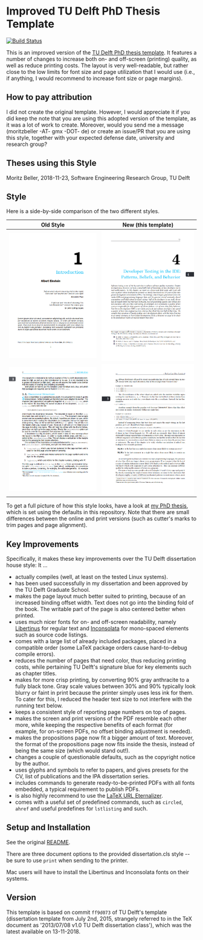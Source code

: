 # Improved TU Delft PhD Thesis Template

[![Build Status](https://travis-ci.com/Inventitech/phd-thesis-template.svg?token=1pPnTvKwseJq7cTLeeFE&branch=master)](https://travis-ci.com/Inventitech/phd-thesis-template)

This is an improved version of the [TU Delft PhD thesis
template](https://www.tudelft.nl/en/tu-delft-corporate-design/downloads/). It
features a number of changes to increase both on- and off-screen
(printing) quality, as well as reduce printing costs. The layout is
very well-readable, but rather close to the low limits for font size
and page utilization that I would use (i.e., if anything, I would
recommend to increase font size or page margins).

## How to pay attribution

I did not create the original template. However, I would appreciate it
if you did keep the note that you are using this adopted version of
the template, as it was a lot of work to create. Moreover, would you
send me a message (moritzbeller -AT- gmx -DOT- de) or create an
issue/PR that you are using this style, together with your expected
defense date, university and research group?

## Theses using this Style
Moritz Beller, 2018-11-23, Software Engineering Research Group, TU Delft

## Style

Here is a side-by-side comparison of the two different styles.

| Old Style       |  New (this template) |
:----------------:|:---------------------:
![](readme-pics/prev_chapter.png) | ![](readme-pics/new_chapter.png)
![](readme-pics/prev_page.png) | ![](readme-pics/new_page.png)


To get a full picture of how this style looks, have a look at [my PhD
thesis](https://repository.tudelft.nl/islandora/object/uuid:b2946104-2092-42bb-a1ee-3b085d110466?collection=research),
which is set using the defaults in this repository. Note that there
are small differences between the online and print versions (such as
cutter's marks to trim pages and page alignment).

## Key Improvements

Specifically, it makes these key improvements over the TU Delft
dissertation house style: It ...

- actually compiles (well, at least on the tested Linux systems).
- has been used successfully in my dissertation and been approved by the TU Delft Graduate School.
- makes the page layout much better suited to printing, because of an increased binding offset width. Text does not go into the binding fold of the book. The writable part of the page is also centered better when printed.
- uses much nicer fonts for on- and off-screen readability, namely [Libertinus](https://github.com/libertinus-fonts/libertinus) for regular text and [Inconsolata](https://fonts.google.com/specimen/Inconsolata) for mono-spaced elements such as source code listings.
- comes with a large list of already included packages, placed in a compatible order (some LaTeX package orders cause hard-to-debug compile errors).
- reduces the number of pages that need color, thus reducing printing costs, while pertaining TU Delft's signature blue for key elements such as chapter titles.
- makes for more crisp printing, by converting 90% gray anthracite to a fully black tone. Gray scale values between 30% and 90% typically look blurry or faint in print because the printer simply uses less ink for them. To cater for this, I reduced the header text size to not interfere with the running text below.
- keeps a consistent style of reporting page numbers on top of pages.
- makes the screen and print versions of the PDF resemble each other more, while keeping the respective benefits of each format (for example, for on-screen PDFs, no offset binding adjustment is needed).
- makes the propositions page now fit a bigger amount of text. Moreover, the format of the propositions page now fits inside the thesis, instead of being the same size (which would stand out!).
- changes a couple of questionable defaults, such as the copyright notice by the author.
- uses glyphs and symbols to refer to papers, and gives presets for the CV, list of publications and the IPA dissertation series.
- includes commands to generate ready-to-be-printed PDFs with all fonts embedded, a typical requirement to publish PDFs.
- is also highly recommend to use the [LaTeX URL Eternalizer](https://github.com/Inventitech/url-eternalizer).
- comes with a useful set of predefined commands, such as `circled`, `ahref` and useful predefines for `lstlisting` and such. 

## Setup and Installation

See the original [README](README.txt).

There are three document options to the provided dissertation.cls style -- be sure to use `print` when sending to the printer.

Mac users will have to install the Libertinus and Inconsolata fonts on their systems.

## Version

This template is based on commit `ff9d073` of TU Delft's template
(dissertation template from July 2nd, 2015, strangely referred to in
the TeX document as '2013/07/08 v1.0 TU Delft dissertation class'),
which was the latest available on 13-11-2018.